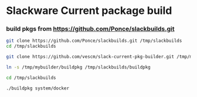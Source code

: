 # Slackware Current package build

### build pkgs from https://github.com/Ponce/slackbuilds.git

``` sh
git clone https://github.com/Ponce/slackbuilds.git /tmp/slackbuilds
cd /tmp/slackbuilds

git clone https://github.com/vescm/slack-current-pkg-builder.git /tmp/mybuilder

ln -s /tmp/mybuilder/buildpkg /tmp/slackbuilds/buildpkg

cd /tmp/slackbuilds

./buildpkg system/docker
```

